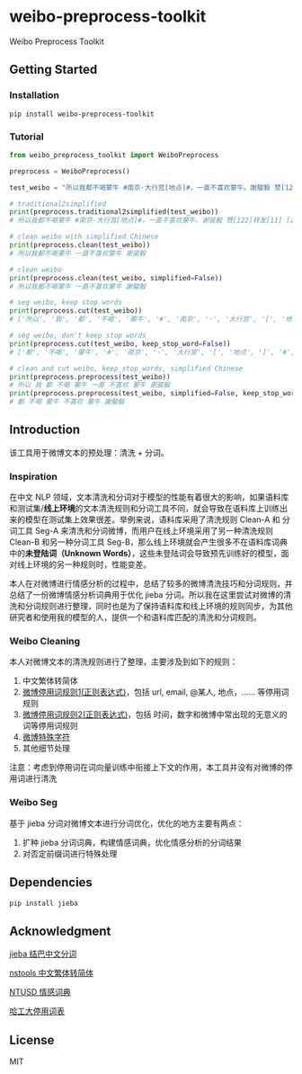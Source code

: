 # weibo-preprocess-toolkit
Weibo Preprocess Toolkit

## Getting Started

### Installation

```shell
pip install weibo-preprocess-toolkit
```

### Tutorial

```Python
from weibo_preprocess_toolkit import WeiboPreprocess

preprocess = WeiboPreprocess()

test_weibo = "所以我都不喝蒙牛 #南京·大行宫[地点]#，一直不喜欢蒙牛。謝駿毅 赞[122]转发[11] [超话] 收藏09月11日 18:57 "

# traditional2simplified
print(preprocess.traditional2simplified(test_weibo))
# 所以我都不喝蒙牛 #南京·大行宫[地点]#，一直不喜欢蒙牛。谢骏毅 赞[122]转发[11] [超话] 收藏09月11日 18:57

# clean weibo with simplified Chinese
print(preprocess.clean(test_weibo))
# 所以我都不喝蒙牛 一直不喜欢蒙牛 谢骏毅

# clean weibo 
print(preprocess.clean(test_weibo, simplified=False))
# 所以我都不喝蒙牛 一直不喜欢蒙牛 謝駿毅

# seg weibo, keep stop words
print(preprocess.cut(test_weibo))
# ['所以', '我', '都', '不喝', '蒙牛', '#', '南京', '·', '大行宫', '[', '地点', ']', '#', '，', '一直', '不喜欢', '蒙牛', '。', '謝駿毅', '赞', '[', '122', ']', '转发', '[', '11', ']', '[', '超话', ']', '收藏', '09', '月', '11', '日', '18', ':', '57', '\xa0']

# seg weibo, don't keep stop words
print(preprocess.cut(test_weibo, keep_stop_word=False))
# ['都', '不喝', '蒙牛', '#', '南京', '·', '大行宫', '[', '地点', ']', '#', '，', '不喜欢', '蒙牛', '。', '謝駿毅', '赞', '[', '122', ']', '转发', '[', '11', ']', '[', '超话', ']', '收藏', '09', '月', '11', '日', '18', ':', '57', '\xa0']

# clean and cut weibo, keep_stop_words, simplified Chinese
print(preprocess.preprocess(test_weibo))
# 所以 我 都 不喝 蒙牛 一直 不喜欢 蒙牛 谢骏毅
print(preprocess.preprocess(test_weibo, simplified=False, keep_stop_word=False))
# 都 不喝 蒙牛 不喜欢 蒙牛 謝駿毅
```


## Introduction
该工具用于微博文本的预处理：清洗 + 分词。

### Inspiration
在中文 NLP 领域，文本清洗和分词对于模型的性能有着很大的影响，如果语料库和测试集/**线上环境**的文本清洗规则和分词工具不同，就会导致在语料库上训练出来的模型在测试集上效果很差。举例来说，语料库采用了清洗规则 Clean-A 和 分词工具 Seg-A 来清洗和分词微博，而用户在线上环境采用了另一种清洗规则 Clean-B 和另一种分词工具 Seg-B，那么线上环境就会产生很多不在语料库词典中的**未登陆词（Unknown Words）**，这些未登陆词会导致预先训练好的模型，面对线上环境的另一种规则时，性能变差。

本人在对微博进行情感分析的过程中，总结了较多的微博清洗技巧和分词规则，并总结了一份微博情感分析词典用于优化 jieba 分词。所以我在这里尝试对微博的清洗和分词规则进行整理，同时也是为了保持语料库和线上环境的规则同步，为其他研究者和使用我的模型的人，提供一个和语料库匹配的清洗和分词规则。

### Weibo Cleaning

本人对微博文本的清洗规则进行了整理，主要涉及到如下的规则：

1. 中文繁体转简体
2. [微博停用词规则1(正则表达式)](weibo_preprocess_toolkit/dictionary/weibo_stopwords1_regex.csv)，包括 url, email, @某人, 地点，…… 等停用词规则
3. [微博停用词规则2(正则表达式)](weibo_preprocess_toolkit/dictionary/weibo_stopwords2_regex.csv)，包括 时间，数字和微博中常出现的无意义的词等停用词规则
4. [微博特殊字符](weibo_preprocess_toolkit/dictionary/special_chars.csv)
5. 其他细节处理

注意：考虑到停用词在词向量训练中衔接上下文的作用，本工具并没有对微博的停用词进行清洗

### Weibo Seg

基于 jieba 分词对微博文本进行分词优化，优化的地方主要有两点：

1. 扩种 jieba 分词词典，构建情感词典，优化情感分析的分词结果
2. 对否定前缀词进行特殊处理

## Dependencies
```bash
pip install jieba
```

## Acknowledgment
[jieba 结巴中文分词](https://github.com/fxsjy/jieba)

[nstools 中文繁体转简体](https://github.com/skydark/nstools)

[NTUSD 情感词典](https://www.aaai.org/Papers/Symposia/Spring/2006/SS-06-03/SS06-03-020.pdf)

[哈工大停用词表](https://github.com/goto456/stopwords)

## License

MIT